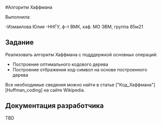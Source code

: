 #Алгоритм Хаффмана

Выполнила:

-Измаилова Юлия
-ННГУ, ф-т ВМК, каф. МО ЭВМ, группа 85м21
## Задание

Реализовать алгоритм Хаффмана с подддержкой основных операций:

 - Построение оптимального кодового дерева
 - Построение отбражения код-символ на основе построенного дерева


Все необходимые сведения можно найти в статье
["Код_Хаффмана"][Huffman_coding] на сайте Wikipedia.

## Документация разработчика

TBD

<!-- LINKS -->

[vector]: https://ru.wikipedia.org/wiki/%D0%9A%D0%BE%D0%B4_%D0%A5%D0%B0%D1%84%D1%84%D0%BC%D0%B0%D0%BD%D0%B0